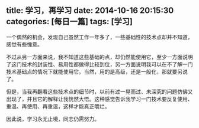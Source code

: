 title: 学习，再学习
date: 2014-10-16 20:15:30
categories: [每日一篇]
tags: [学习]
---
一个偶然的机会，发现自己虽然工作一年多了，一些基础性的技术点却并不知道，感觉有些愧意。

不过从另一方面来说，我不知道这些基础的点，却仍然能使用它，至少一方面说明了这门技术的封装性、易用性都做得比较到位，另一方面说明我可以在不了解一门技术基础点的情况下就能使用它。当然，用的是高级，还是一般化，那就要另说了。

但是，当我再翻看这些技术点的细节时，以前有过一晃而过、未深究的问题仿佛又出现了，并且它的解释让我恍然大悟。这种感觉告诉我学习一门技术要反复使用、重温、再使用、再重温，这样才能真正嚼烂。

因此说，学习永无止境，同志仍需努力。